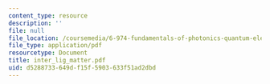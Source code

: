 ```yaml
---
content_type: resource
description: ''
file: null
file_location: /coursemedia/6-974-fundamentals-of-photonics-quantum-electronics-spring-2006/d5288733649df15f5903633f51ad2dbd_inter_lig_matter.pdf
file_type: application/pdf
resourcetype: Document
title: inter_lig_matter.pdf
uid: d5288733-649d-f15f-5903-633f51ad2dbd
---
```

